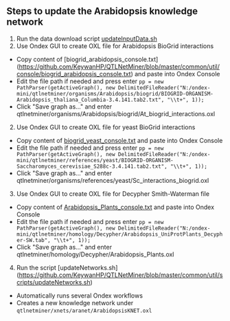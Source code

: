 ## Steps to update the Arabidopsis knowledge network

1. Run the data download script [updateInputData.sh](https://github.com/KeywanHP/QTLNetMiner/blob/master/common/util/scripts/updateInputData.sh) 
2. Use Ondex GUI to create OXL file for Arabidopsis BioGrid interactions
  * Copy content of [biogrid_arabidopsis_console.txt] (https://github.com/KeywanHP/QTLNetMiner/blob/master/common/util/console/biogrid_arabidopsis_console.txt) and paste into Ondex Console
  * Edit the file path if needed and press enter
  `pp = new PathParser(getActiveGraph(), new DelimitedFileReader("N:/ondex-mini/qtlnetminer/organisms/Arabidopsis/biogrid/BIOGRID-ORGANISM-Arabidopsis_thaliana_Columbia-3.4.141.tab2.txt", "\\t+", 1));`
  * Click "Save graph as..." and enter qtlnetminer/organisms/Arabidopsis/biogrid/At_biogrid_interactions.oxl

2. Use Ondex GUI to create OXL file for yeast BioGrid interactions
  * Copy content of [biogrid_yeast_console.txt](https://github.com/KeywanHP/QTLNetMiner/blob/master/common/util/console/biogrid_yeast_console.txt) and paste into Ondex Console
  * Edit the file path if needed and press enter
  `pp = new PathParser(getActiveGraph(), new DelimitedFileReader("N:/ondex-mini/qtlnetminer/references/yeast/BIOGRID-ORGANISM-Saccharomyces_cerevisiae_S288c-3.4.141.tab2.txt", "\\t+", 1));`
  * Click "Save graph as..." and enter qtlnetminer/organisms/references/yeast/Sc_interactions_biogrid.oxl

3. Use Ondex GUI to create OXL file for Decypher Smith-Waterman file
  * Copy content of [Arabidopsis_Plants_console.txt](https://github.com/KeywanHP/QTLNetMiner/blob/master/common/util/console/Arabidopsis_Plants_console.txt) and paste into Ondex Console
  * Edit the file path if needed and press enter
  `pp = new PathParser(getActiveGraph(), new DelimitedFileReader("N:/ondex-mini/qtlnetminer/homology/Decypher/Arabidopsis_UniProtPlants_Decypher-SW.tab", "\\t+", 1));`
  * Click "Save graph as..." and enter qtlnetminer/homology/Decypher/Arabidopsis_Plants.oxl
4. Run the script [updateNetworks.sh] (https://github.com/KeywanHP/QTLNetMiner/blob/master/common/util/scripts/updateNetworks.sh)
  * Automatically runs several Ondex workflows
  * Creates a new knowledge network under `qtlnetminer/xnets/aranet/ArabidopsisKNET.oxl`





